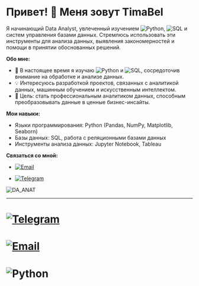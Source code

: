 # Привет! 👋 Меня зовут TimaBel
Я начинающий Data Analyst, увлеченный изучением ![Python](https://img.shields.io/badge/-Python-yellow?style=flat&logo=python&logoColor=blue), ![SQL](https://img.shields.io/badge/-SQL-blue?style=flat&logo=mysql&logoColor=white) и систем управления базами данных. Стремлюсь использовать эти инструменты для анализа данных, выявления закономерностей и помощи в принятии обоснованных решений.  

**Обо мне:**  
* 🌱 В настоящее время я изучаю ![Python](https://img.shields.io/badge/-Python-yellow?style=flat&logo=python&logoColor=blue)
  и ![SQL](https://img.shields.io/badge/-SQL-blue?style=flat&logo=mysql&logoColor=white), сосредоточив внимание на обработке и анализе данных.
* 💡 Интересуюсь разработкой проектов, связанных с аналитикой данных, машинным обучением и искусственным интеллектом.
* 🎯 Цель: стать профессиональным аналитиком данных, способным преобразовывать данные в ценные бизнес-инсайты.

**Мои навыки:**
* Языки программирования: Python (Pandas, NumPy, Matplotlib, Seaborn)
* Базы данных: SQL, работа с реляционными базами данных
* Инструменты анализа данных: Jupyter Notebook, Tableau

**Связаться со мной:**
* [![Email](https://img.shields.io/badge/Email-me-blue?style=flat&logo=gmail&logoColor=white "ilusionist73@gmail.com")](mailto:ilusionist73@gmail.com)

* [![Telegram](https://img.shields.io/badge/Telegram-2CA5E0?style=flat-square&logo=telegram&logoColor=white)](https://t.me/ilusionist2)



![DA_ANAT](https://github.com/TimaBel/TimaBel/assets/105546927/65a419ac-188a-4a8d-94be-46a9564a932f)
___
# [![Telegram](https://img.shields.io/badge/Telegram-2CA5E0?style=flat-square&logo=telegram&logoColor=white)](https://t.me/ilusionist2)
# [![Email](https://img.shields.io/badge/Email-me-blue?style=flat&logo=gmail&logoColor=white "ilusionist73@gmail.com")](mailto:ilusionist73@gmail.com)

# ![Python](https://img.shields.io/badge/-Python-yellow?style=flat&logo=python&logoColor=blue)

